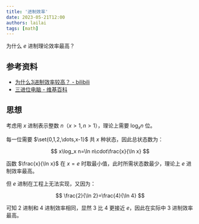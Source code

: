```yaml
---
title: '进制效率'
date: 2023-05-21T12:00
authors: lailai
tags: [math]
---
```


为什么 $e$ 进制理论效率最高？

<!-- truncate -->

## 参考资料

- [为什么3进制效率较高？ - bilibili](https://www.bilibili.com/video/BV1jS4y167h1)
- [三进位电脑 - 维基百科](https://zh.wikipedia.org/zh-cn/三進位電腦)

## 思想

考虑用 $x$ 进制表示整数 $n$（$x>1,n>1$），理论上需要 $\log_x n$ 位。

每一位需要 $\set{0,1,2,\dots,x-1}$ 共 $x$ 种状态，因此总状态数为：

$$
x\log_x n=\ln n\cdot\frac{x}{\ln x}
$$

函数 $\frac{x}{\ln x}$ 在 $x=e$ 时取最小值，此时所需状态数最少，理论上 $e$ 进制效率最高。

<Desmos id="yqv0tbufkv" />

但 $e$ 进制在工程上无法实现，又因为：

$$
\frac{2}{\ln 2}=\frac{4}{\ln 4}
$$

可知 $2$ 进制和 $4$ 进制效率相同，显然 $3$ 比 $4$ 更接近 $e$，因此在实际中 $3$ 进制效率最高。
